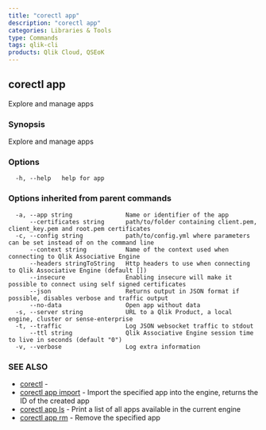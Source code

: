 ```yaml
---
title: "corectl app"
description: "corectl app"
categories: Libraries & Tools
type: Commands
tags: qlik-cli
products: Qlik Cloud, QSEoK
---
```

## corectl app

Explore and manage apps

### Synopsis

Explore and manage apps

### Options

```
  -h, --help   help for app
```

### Options inherited from parent commands

```
  -a, --app string               Name or identifier of the app
      --certificates string      path/to/folder containing client.pem, client_key.pem and root.pem certificates
  -c, --config string            path/to/config.yml where parameters can be set instead of on the command line
      --context string           Name of the context used when connecting to Qlik Associative Engine
      --headers stringToString   Http headers to use when connecting to Qlik Associative Engine (default [])
      --insecure                 Enabling insecure will make it possible to connect using self signed certificates
      --json                     Returns output in JSON format if possible, disables verbose and traffic output
      --no-data                  Open app without data
  -s, --server string            URL to a Qlik Product, a local engine, cluster or sense-enterprise
  -t, --traffic                  Log JSON websocket traffic to stdout
      --ttl string               Qlik Associative Engine session time to live in seconds (default "0")
  -v, --verbose                  Log extra information
```

### SEE ALSO

* [corectl](/libraries-and-tools/corectl)	 - 
* [corectl app import](/libraries-and-tools/corectl-app-import)	 - Import the specified app into the engine, returns the ID of the created app
* [corectl app ls](/libraries-and-tools/corectl-app-ls)	 - Print a list of all apps available in the current engine
* [corectl app rm](/libraries-and-tools/corectl-app-rm)	 - Remove the specified app


